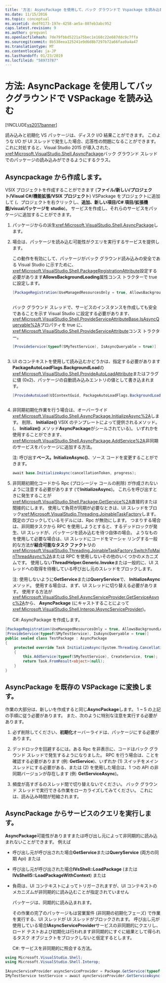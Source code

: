 ```yaml
---
title: '方法: AsyncPackage を使用して、バック グラウンドで Vspackage を読み込む |Microsoft Docs'
ms.date: 11/15/2016
ms.topic: conceptual
ms.assetid: dedf0173-197e-4258-ae5a-807eb3abc952
caps.latest.revision: 9
ms.author: gregvanl
ms.openlocfilehash: 7de79fbbd5221a75bec1e168c22e687ddc9c7ffa
ms.sourcegitcommit: 8b538eea125241e9d6d8b7297b72a66faa9a4a47
ms.translationtype: MT
ms.contentlocale: ja-JP
ms.lasthandoff: 01/23/2019
ms.locfileid: "58973787"
---
```

# <a name="how-to-use-asyncpackage-to-load-vspackages-in-the-background"></a>方法: AsyncPackage を使用してバックグラウンドで VSPackage を読み込む
[!INCLUDE[vs2017banner](../includes/vs2017banner.md)]

読み込みと初期化 VS パッケージは、ディスク I/O 結果ことができます。 このような I/O が UI スレッドで発生した場合、応答性の問題になることができます。 これに対処すると、Visual Studio 2015 が導入された、<xref:Microsoft.VisualStudio.Shell.AsyncPackage>バック グラウンド スレッドでのパッケージの読み込みができるようにするクラス。  
  
## <a name="creating-an-asyncpackage"></a>Asyncpackage から作成します。  
 VSIX プロジェクトを作成することができます (**ファイル/新しい/プロジェクト/Visual C#/機能拡張/VSIX プロジェクト**) VSPackage をプロジェクトに追加して (、プロジェクトを右クリックし、**追加、新しい項目/C# 項目/拡張機能/visualパッケージを studio**)。 サービスを作成し、それらのサービスをパッケージに追加することができます。  
  
1. パッケージからの派生<xref:Microsoft.VisualStudio.Shell.AsyncPackage>します。  
  
2. 場合は、パッケージを読み込む可能性がクエリを実行するサービスを提供します。  
  
    この動作を有効にして、パッケージがバック グラウンド読み込みの安全である Visual Studio に示すために、<xref:Microsoft.VisualStudio.Shell.PackageRegistrationAttribute>設定する必要があります**AllowsBackgroundLoading**属性コンス トラクターで true に設定します。  
  
   ```csharp  
   [PackageRegistration(UseManagedResourcesOnly = true, AllowsBackgroundLoading = true)]  
  
   ```  
  
    バック グラウンド スレッドで、サービスのインスタンスを作成しても安全であることを示す Visual Studio に設定する必要があります、<xref:Microsoft.VisualStudio.Shell.ProvideServiceAttributeBase.IsAsyncQueryable%2A>プロパティを true に、<xref:Microsoft.VisualStudio.Shell.ProvideServiceAttribute>コンス トラクター。  
  
   ```csharp  
   [ProvideService(typeof(SMyTestService), IsAsyncQueryable = true)]  
  
   ```  
  
3. UI のコンテキストを使用して読み込むかどうかは、指定する必要があります**PackageAutoLoadFlags.BackgroundLoad**の<xref:Microsoft.VisualStudio.Shell.ProvideAutoLoadAttribute>またはフラグに値 (0x2)、パッケージの自動読み込みエントリの値として書き込まれます。  
  
   ```csharp  
   [ProvideAutoLoad(UIContextGuid, PackageAutoLoadFlags.BackgroundLoad)]  
  
   ```  
  
4. 非同期初期化作業を行う場合は、オーバーライド<xref:Microsoft.VisualStudio.Shell.AsyncPackage.InitializeAsync%2A>します。 削除、 **Initialize()** VSIX のテンプレートによって提供されるメソッド。 (、 **Initialize()** メソッド**AsyncPackage**がシールされている)。 いずれかを使用することができます、<xref:Microsoft.VisualStudio.Shell.AsyncPackage.AddService%2A>非同期のサービスをパッケージに追加する方法。  
  
    注: 呼び出す**ベース。InitializeAsync()**、ソース コードを変更することができます。  
  
   ```csharp  
   await base.InitializeAsync(cancellationToken, progress);  
   ```  
  
5. 非同期初期化コードから Rpc (プロシージャ コールの削除) が作成されないように注意する必要があります (で**InitializeAsync**)。 これらを呼び出すときに発生することが<xref:Microsoft.VisualStudio.Shell.Package.GetService%2A>直接的または間接的にします。  使用して負荷が同期が必要なときは、UI スレッドをブロック<xref:Microsoft.VisualStudio.Threading.JoinableTaskFactory>します。 既定のブロックしているモデルには、Rpc が無効にします。 つまりする場合は、非同期タスクから RPC を使用しようとすると、するデッドロックが発生、UI スレッドが、パッケージを読み込むを待つ自体の場合。 ようなものを使用して必要な場合は、UI スレッドにコードをマーシャ リングする一般的な方法が**結合可能なタスク ファクトリ**の<xref:Microsoft.VisualStudio.Threading.JoinableTaskFactory.SwitchToMainThreadAsync%2A>または RPC を使用しないその他のいくつかのメカニズムです。  使用しない**ThreadHelper.Generic.Invoke**または一般的に、UI スレッドへの取得を待機している呼び出し元のスレッドをブロックします。  
  
    注: 使用しないように**GetService**または**QueryService**で、 **InitializeAsync**メソッド。 使用する場合は、まず、UI スレッドに切り替える必要があります。 使用する方法が<xref:Microsoft.VisualStudio.Shell.AsyncServiceProvider.GetServiceAsync%2A>から、 **AsyncPackage** (にキャストすることによって<xref:Microsoft.VisualStudio.Shell.Interop.IAsyncServiceProvider>)。  
  
   C#: AsyncPackage を作成します。  
  
```csharp  
[PackageRegistration(UseManagedResourcesOnly = true, AllowsBackgroundLoading = true)]       
[ProvideService(typeof(SMyTestService), IsAsyncQueryable = true)]   
public sealed class TestPackage : AsyncPackage   
{   
    protected override Task InitializeAsync(System.Threading.CancellationToken cancellationToken, IProgress<ServiceProgressData> progress)   
    {               
        this.AddService(typeof(SMyTestService), CreateService, true);   
        return Task.FromResult<object>(null);   
    }   
}  
```  
  
## <a name="convert-an-existing-vspackage-to-asyncpackage"></a>AsyncPackage を既存の VSPackage に変換します。  
 作業の大部分は、新しいを作成すると同じ**AsyncPackage**します。 1 ~ 5 の上記の手順に従う必要があります。 また、次のように特別な注意を実行する必要があります。  
  
1.  必ず削除してください、**初期化**オーバーライドは、パッケージにする必要があります。  
  
2.  デッドロックを回避するには。ある Rpc を非表示に、コードはバック グラウンド スレッドで発生するようになりました。 RPC を行う場合は、ことを確認する必要があります (例: **GetService**)、いずれか (1) スイッチをメイン スレッドにする必要がある、または (2) を使用した場合は、1 つの API の非同期バージョンが存在します (例: **GetServiceAsync**)。  
  
3.  頻度が高すぎるのスレッド間で切り替えないでください。 バック グラウンド スレッドで実行できる作業をローカライズしてみてください。 これには、読み込み時間が短縮されます。  
  
## <a name="querying-services-from-asyncpackage"></a>AsyncPackage からサービスのクエリを実行します。  
 **AsyncPackage**可能性がありますまたは呼び出し元によって非同期的に読み込まれないことができます。 例えば  
  
- 呼び出し元が呼び出された場合**GetService**または**QueryService** (両方の同期 Api) または  
  
- 呼び出し元が呼び出された場合**IVsShell::LoadPackage** (または**IVsShell5::LoadPackageWithContext**) または  
  
- 負荷は、UI コンテキストによってトリガーされますが、UI コンテキストのメカニズムが非同期的に読み込むことが指定されていません  
  
  パッケージは、同期的に読み込まれます。  
  
  その作業の完了のパッケージもは営業案件 (非同期の初期化フェーズ) で作業を実行する、UI スレッドが UI スレッドがブロックされます。 呼び出し元が使用している場合**IAsyncServiceProvider**サービスの非同期的にクエリし、ロード テストおよび初期化は行われます非同期的にすぐに結果として得られるタスク オブジェクトをブロックしないと仮定するとします。  
  
  C#: サービスを非同期的に照会する方法。  
  
```csharp  
using Microsoft.VisualStudio.Shell;   
using Microsoft.VisualStudio.Shell.Interop;   
  
IAsyncServiceProvider asyncServiceProvider = Package.GetService(typeof(SAsyncServiceProvider)) as IAsyncServiceProvider;   
IMyTestService testService = await ayncServiceProvider.GetServiceAsync(typeof(SMyTestService)) as IMyTestService;  
```
